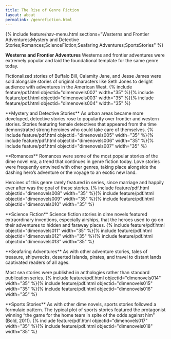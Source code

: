 ```yaml
---
title: The Rise of Genre Fiction
layout: about
permalink: /genrefiction.html
---
```

{% include feature/nav-menu.html sections="Westerns and Frontier Adventures;Mystery and Detective Stories;Romances;ScienceFiction;Seafaring Adventures;SportsStories" %}

**Westerns and Frontier Adventures**
Westerns and frontier adventures were extremely popular and laid the foundational template for the same genre today.

Fictionalized stories of Buffalo Bill, Calamity Jane, and Jesse James were sold alongside stories of original characters like Seth Jones to delight audience with adventures in the American West.
{% include feature/pdf.html objectid="dimenovels002" width="35" %}{% include feature/pdf.html objectid="dimenovels003" width="35" %}{% include feature/pdf.html objectid="dimenovels004" width="35" %}
<p></p>
<p></p>
**Mystery and Detective Stories**
As urban areas became more developed, detective stories rose to popularity over frontier and western stories. Stories featuring female detectives that appeared from the time demonstrated strong heroines who could take care of themselves.
{% include feature/pdf.html objectid="dimenovels005" width="35" %}{% include feature/pdf.html objectid="dimenovels006" width="35" %}{% include feature/pdf.html objectid="dimenovels007" width="35" %}
<p></p>
<p></p>
**Romances**
Romances were some of the most popular stories of the dime novel era, a trend that continues in genre fiction today. Love stories were frequently entwined with other genres, taking place alongside the dashing hero’s adventure or the voyage to an exotic new land.

Heroines of this genre rarely featured in series, since marriage and happily ever after was the goal of these stories.
{% include feature/pdf.html objectid="dimenovels008" width="35" %}{% include feature/pdf.html objectid="dimenovels009" width="35" %}{% include feature/pdf.html objectid="dimenovels010" width="35" %}
<p></p>
<p></p>
**Science Fiction**
Science fiction stories in dime novels featured extraordinary inventions, especially airships, that the heroes used to go on their adventures to hidden and faraway places.
{% include feature/pdf.html objectid="dimenovels011" width="35" %}{% include feature/pdf.html objectid="dimenovels012" width="35" %}{% include feature/pdf.html objectid="dimenovels013" width="35" %}
<p></p>
<p></p>
**Seafaring Adventures**
As with other adventure stories, tales of treasure, shipwrecks, deserted islands, pirates, and travel to distant lands captivated readers of all ages.

Most sea stories were published in anthologies rather than standard publication series.
{% include feature/pdf.html objectid="dimenovels014" width="35" %}{% include feature/pdf.html objectid="dimenovels015" width="35" %}{% include feature/pdf.html objectid="dimenovels016" width="35" %}
<p></p>
<p></p>
**Sports Stories**
As with other dime novels, sports stories followed a formulaic pattern. The typical plot of sports stories featured the protagonist winning “the game for the home team in spite of the odds against him” (Bold, 2011).
{% include feature/pdf.html objectid="dimenovels017" width="35" %}{% include feature/pdf.html objectid="dimenovels018" width="35" %}
<p></p>
